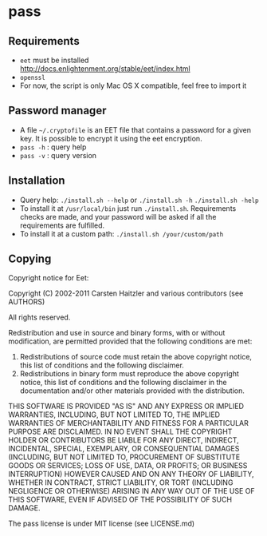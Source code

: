 pass
====


Requirements
------------

* `eet` must be installed http://docs.enlightenment.org/stable/eet/index.html
* `openssl`
* For now, the script is only Mac OS X compatible, feel free to import it


Password manager
----------------

* A file `~/.cryptofile` is an EET file that contains a password for a given key. It is possible to encrypt it using the eet encryption.
* `pass -h` : query help
* `pass -v` : query version


Installation
------------

* Query help: `./install.sh --help` or `./install.sh -h` `./install.sh -help`
* To install it at `/usr/local/bin` just run `./install.sh`. Requirements checks are made, and your password will be asked if all the requirements are fulfilled.
* To install it at a custom path: `./install.sh /your/custom/path`


Copying
-------

Copyright notice for Eet:

Copyright (C) 2002-2011 Carsten Haitzler and various contributors (see AUTHORS)

All rights reserved.

Redistribution and use in source and binary forms, with or without
modification, are permitted provided that the following conditions are met:

   1. Redistributions of source code must retain the above copyright
      notice, this list of conditions and the following disclaimer.
   2. Redistributions in binary form must reproduce the above copyright 
      notice, this list of conditions and the following disclaimer in the
      documentation and/or other materials provided with the distribution.

THIS SOFTWARE IS PROVIDED "AS IS" AND ANY EXPRESS OR IMPLIED WARRANTIES, 
INCLUDING, BUT NOT LIMITED TO, THE IMPLIED WARRANTIES OF MERCHANTABILITY AND
FITNESS FOR A PARTICULAR PURPOSE ARE DISCLAIMED. IN NO EVENT SHALL THE
COPYRIGHT HOLDER OR CONTRIBUTORS BE LIABLE FOR ANY DIRECT, INDIRECT,
INCIDENTAL, SPECIAL, EXEMPLARY, OR CONSEQUENTIAL DAMAGES (INCLUDING, BUT NOT
LIMITED TO, PROCUREMENT OF SUBSTITUTE GOODS OR SERVICES; LOSS OF USE, DATA,
OR PROFITS; OR BUSINESS INTERRUPTION) HOWEVER CAUSED AND ON ANY THEORY OF
LIABILITY, WHETHER IN CONTRACT, STRICT LIABILITY, OR TORT (INCLUDING
NEGLIGENCE OR OTHERWISE) ARISING IN ANY WAY OUT OF THE USE OF THIS SOFTWARE,
EVEN IF ADVISED OF THE POSSIBILITY OF SUCH DAMAGE.


The pass license is under MIT license (see LICENSE.md)
